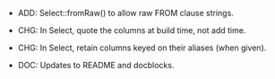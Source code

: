 - ADD: Select::fromRaw() to allow raw FROM clause strings.

- CHG: In Select, quote the columns at build time, not add time.

- CHG: In Select, retain columns keyed on their aliases (when given).

- DOC: Updates to README and docblocks.
